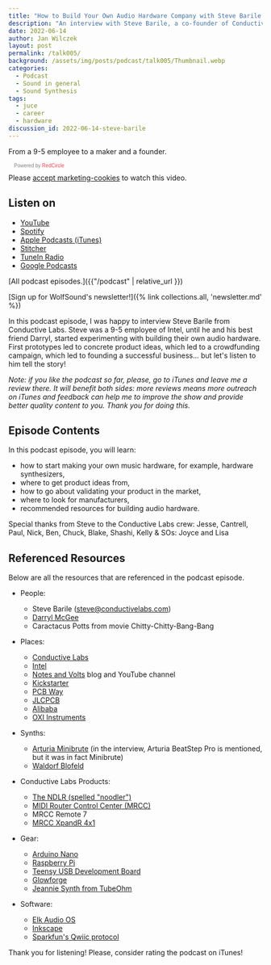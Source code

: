 ```yaml
---
title: "How to Build Your Own Audio Hardware Company with Steve Barile | WolfTalk #005"
description: "An interview with Steve Barile, a co-founder of Conductive Labs, where he reveals the secret behind a successful music hardware company."
date: 2022-06-14
author: Jan Wilczek
layout: post
permalink: /talk005/
background: /assets/img/posts/podcast/talk005/Thumbnail.webp
categories:
  - Podcast
  - Sound in general
  - Sound Synthesis
tags:
  - juce
  - career
  - hardware
discussion_id: 2022-06-14-steve-barile
---
```

From a 9-5 employee to a maker and a founder.

<script defer type="text/plain" data-cookieconsent="marketing" onload="redcircleIframe();" data-cookieblock-src="https://api.podcache.net/embedded-player/sh/bf40a1d2-7e41-4ddb-8c3a-ed82394723ba/ep/675643ca-dcf5-49cf-98f8-0c5501d6475a"></script><div class="redcirclePlayer-675643ca-dcf5-49cf-98f8-0c5501d6475a"></div><style>.redcircle-link:link {color: #ea404d;text-decoration: none;}.redcircle-link:hover {color: #ea404d;}.redcircle-link:active {color: #ea404d;}.redcircle-link:visited {color: #ea404d;}</style>
<p style="margin-top:3px;margin-left:11px;font-family: sans-serif;font-size: 10px; color: gray;">Powered by <a class="redcircle-link" href="https://redcircle.com?utm_source=rc_embedded_player&utm_medium=web&utm_campaign=embedded_v1">RedCircle</a></p>
<div class="cookieconsent-optout-marketing">
    Please
    <a href="javascript:Cookiebot.renew()">accept marketing-cookies</a>
    to watch this video.
</div>


## Listen on

* [YouTube](https://youtu.be/1K_pFP6kmlY)
* [Spotify](https://open.spotify.com/episode/2ntZkWvF7Ypu9wfkuS7csX?si=8633581418b542c7)
* [Apple Podcasts (iTunes)](https://podcasts.apple.com/us/podcast/how-to-build-your-own-audio-hardware-company-with/id1595913701?i=1000566480560)
* [Stitcher](https://www.stitcher.com/show/wolftalk-podcast-about-audio-programming-people-careers-learning/episode/how-to-build-your-own-audio-hardware-company-with-steve-barile-wolftalk-005-204085835)
* [TuneIn Radio](http://tun.in/pkRvm)
* [Google Podcasts](https://podcasts.google.com/feed/aHR0cHM6Ly9mZWVkcy5yZWRjaXJjbGUuY29tL2JmNDBhMWQyLTdlNDEtNGRkYi04YzNhLWVkODIzOTQ3MjNiYQ/episode/YzlmNWEyOWItYTZkMS00MzMxLWFmODItNDZmYzc4NzE2ZDEx?sa=X&ved=0CAUQkfYCahcKEwjIoOuK47n4AhUAAAAAHQAAAAAQAQ)

[All podcast episodes.]({{"/podcast" | relative_url }})

[Sign up for WolfSound's newsletter!]({% link collections.all, 'newsletter.md' %})

In this podcast episode, I was happy to interview Steve Barile from Conductive Labs. Steve was a 9-5 employee of Intel, until he and his best friend Darryl, started experimenting with building their own audio hardware. First prototypes led to concrete product ideas, which led to a crowdfunding campaign, which led to founding a successful business... but let's listen to him tell the story!

*Note: if you like the podcast so far, please, go to iTunes and leave me a review there. It will benefit both sides: more reviews means more outreach on iTunes and feedback can help me to improve the show and provide better quality content to you. Thank you for doing this.*

## Episode Contents

In this podcast episode, you will learn:

* how to start making your own music hardware, for example, hardware synthesizers,
* where to get product ideas from,
* how to go about validating your product in the market,
* where to look for manufacturers,
* recommended resources for building audio hardware.

Special thanks from Steve to the Conductive Labs crew:
Jesse, Cantrell, Paul, Nick, Ben, Chuck, Blake, Shashi, Kelly & SOs: Joyce and Lisa

## Referenced Resources

Below are all the resources that are referenced in the podcast episode.

* People:
  * Steve Barile ([steve@conductivelabs.com](mailto:steve@conductivelabs.com))
  * [Darryl McGee](https://www.linkedin.com/in/darrylmcgee/)
  * Caractacus Potts from movie Chitty-Chitty-Bang-Bang

* Places:
  * [Conductive Labs](https://conductivelabs.com/)
  * [Intel](https://www.intel.com/content/www/us/en/homehtml)
  * [Notes and Volts](https://www.notesandvolts.com/) blog and YouTube channel
  * [Kickstarter](https://www.kickstarter.com/)
  * [PCB Way](https://www.pcbway.com/)
  * [JLCPCB](https://jlcpcb.com/)
  * [Alibaba](https://www.alibaba.com/)
  * [OXI Instruments](https://oxiinstruments.com/)

* Synths:
  * [Arturia Minibrute](https://www.arturia.com/products/hardware-synths/minibrute) (in the interview, Arturia BeatStep Pro is mentioned, but it was in fact Minibrute)
  * [Waldorf Blofeld](https://waldorfmusic.com/en/blofeld-keyboard)

* Conductive Labs Products:
  * [The NDLR (spelled "noodler")](https://conductivelabs.com/ndlr/)
  * [MIDI Router Control Center (MRCC)](https://conductivelabs.com/)
  * MRCC Remote 7
  * [MRCC XpandR 4x1](https://conductivelabs.com/mrcc/mrcc-xpandr-4x1/)

* Gear:
  * [Arduino Nano](https://store.arduino.cc/products/arduino-nano)
  * [Raspberry Pi](https://www.raspberrypi.org/)
  * [Teensy USB Development Board](https://www.pjrc.com/teensy/)
  * [Glowforge](https://glowforge.com/)
  * [Jeannie Synth from TubeOhm](https://www.tubeohm.com/)

* Software:
  * [Elk Audio OS](https://elk.audio/)
  * [Inkscape](https://inkscape.org/)
  * [Sparkfun's Qwiic protocol](https://learn.sparkfun.com/tutorials/qwiic-differential-i2c-bus-extender-pca9615-hookup-guide)


<!-- TODO: ## Transcript -->

Thank you for listening! Please, consider rating the podcast on iTunes!
